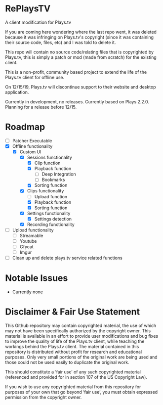 # RePlaysTV
A client modification for Plays.tv

If you are coming here wondering where the last repo went, it was deleted because it was infringing on Plays.tv's copyright (since it was containing their source code, files, etc) and I was told to delete it. 

This repo will contain no source code/relating files that is copyrighted by Plays.tv, this is simply a patch or mod (made from scratch) for the existing client.

This is a non-profit, community based project to extend the life of the Plays.tv client for offline use.

On 12/15/19, Plays.tv will discontinue support to their website and desktop application.

Currently in development, no releases. Currently based on Plays 2.2.0. Planning for a release before 12/15.

# Roadmap
  * [ ] Patcher Executable
  * [x] Offline functionality
    * [x] Custom UI
      * [x] Sessions functionality
        * [x] Clip function
        * [x] Playback function
          * [ ] Deep Integration
          * [ ] Bookmarks
        * [x] Sorting function
      * [x] Clips functionality
        * [ ] Upload function
        * [x] Playback function
        * [x] Sorting function
      * [x] Settings functionality
        * [x] Settings detection
      * [x] Recording functionality
  * [ ] Upload functionality
    * [ ] Streamable
    * [ ] Youtube
    * [ ] Gfycat
    * [ ] Imgur
  * [ ] Clean up and delete plays.tv service related functions
    
# Notable Issues
 * Currently none

# Disclaimer & Fair Use Statement
This Github repository may contain copyrighted material, the use of which may not have been specifically authorized by the copyright owner. This material is available in an effort to provide user modifications and bug fixes to improve the quality of life of the Plays.tv client, while teaching the workings behind the Plays.tv client. The material contained in this repository is distributed without profit for research and educational purposes. Only very small portions of the original work are being used and those could not be used easily to duplicate the original work.

This should constitute a ‘fair use’ of any such copyrighted material (referenced and provided for in section 107 of the US Copyright Law).

If you wish to use any copyrighted material from this repository for purposes of your own that go beyond ‘fair use’, you must obtain expressed permission from the copyright owner.
